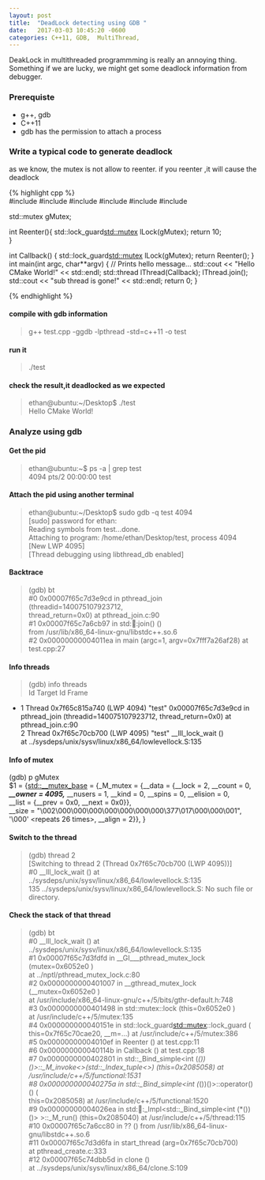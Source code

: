 ```yaml
---
layout: post
title:  "DeadLock detecting using GDB "
date:   2017-03-03 10:45:20 -0600
categories: C++11, GDB,  MultiThread,
---
```

 
DeakLock in multithreaded programmming is really an annoying thing. Something if we are lucky, we might get some deadlock information from debugger.

### Prerequiste  
* g++, gdb
* C++11
* gdb has the permission to attach a process

### Write a typical code to generate deadlock

as we know, the mutex is not allow to reenter. if you reenter ,it will cause the deadlock

{% highlight cpp %}  
#include <iostream>
#include <map>
#include <string>
#include <chrono>
#include <thread>
#include <mutex>

std::mutex gMutex;

int Reenter(){
   std::lock_guard<std::mutex> lLock(gMutex);
   return 10;	
}

int Callback()
{
   std::lock_guard<std::mutex> lLock(gMutex); 
   return Reenter();
}
int main(int argc, char**argv) {
    // Prints hello message...
    std::cout << "Hello CMake World!" << std::endl;
    std::thread lThread(Callback);
    lThread.join();
    std::cout << "sub thread is gone!" << std::endl;
    return 0;
}

{% endhighlight  %}


#### compile with gdb information     
> g++ test.cpp -ggdb -lpthread -std=c++11 -o test  

#### run it  
> ./test   

#### check the result,it deadlocked as we expected   
>ethan@ubuntu:~/Desktop$ ./test  
Hello CMake World!  


### Analyze using gdb   
#### Get the pid   
> ethan@ubuntu:~$ ps -a | grep test  
  4094 pts/2    00:00:00 test  

#### Attach the pid using another terminal    
>ethan@ubuntu:~/Desktop$ sudo gdb -q test 4094      
[sudo] password for ethan:   
Reading symbols from test...done.  
Attaching to program: /home/ethan/Desktop/test, process 4094  
[New LWP 4095]  
[Thread debugging using libthread_db enabled]  

#### Backtrace  
>(gdb) bt  
#0  0x00007f65c7d3e9cd in pthread_join (threadid=140075107923712,   
    thread_return=0x0) at pthread_join.c:90  
#1  0x00007f65c7a6cb97 in std::thread::join() ()  
   from /usr/lib/x86_64-linux-gnu/libstdc++.so.6  
#2  0x00000000004011ea in main (argc=1, argv=0x7fff7a26af28) at test.cpp:27  

#### Info threads    
>(gdb) info threads   
  Id   Target Id         Frame   
* 1    Thread 0x7f65c815a740 (LWP 4094) "test" 0x00007f65c7d3e9cd in pthread_join (threadid=140075107923712, thread_return=0x0) at pthread_join.c:90  
  2    Thread 0x7f65c70cb700 (LWP 4095) "test" __lll_lock_wait ()  
    at ../sysdeps/unix/sysv/linux/x86_64/lowlevellock.S:135  

#### Info of mutex      
(gdb) p gMutex  
$1 = {<std::__mutex_base> = {_M_mutex = {__data = {__lock = 2, __count = 0,   
        ***__owner = 4095,*** __nusers = 1, __kind = 0, __spins = 0, __elision = 0,   
        __list = {__prev = 0x0, __next = 0x0}},   
      __size = "\002\000\000\000\000\000\000\000\377\017\000\000\001", '\000' <repeats 26 times>, __align = 2}}, <No data fields>}  
  
#### Switch to the thread      
>(gdb) thread 2    
[Switching to thread 2 (Thread 0x7f65c70cb700 (LWP 4095))]  
#0  __lll_lock_wait () at ../sysdeps/unix/sysv/linux/x86_64/lowlevellock.S:135  
135	../sysdeps/unix/sysv/linux/x86_64/lowlevellock.S: No such file or directory.  

#### Check the stack of that thread   
>(gdb) bt   
#0  __lll_lock_wait () at ../sysdeps/unix/sysv/linux/x86_64/lowlevellock.S:135  
#1  0x00007f65c7d3fdfd in __GI___pthread_mutex_lock (mutex=0x6052e0 <gMutex>)  
    at ../nptl/pthread_mutex_lock.c:80  
#2  0x0000000000401007 in __gthread_mutex_lock (__mutex=0x6052e0 <gMutex>)  
    at /usr/include/x86_64-linux-gnu/c++/5/bits/gthr-default.h:748  
#3  0x0000000000401498 in std::mutex::lock (this=0x6052e0 <gMutex>)  
    at /usr/include/c++/5/mutex:135  
#4  0x000000000040151e in std::lock_guard<std::mutex>::lock_guard (  
    this=0x7f65c70cae20, __m=...) at /usr/include/c++/5/mutex:386  
#5  0x00000000004010ef in Reenter () at test.cpp:11  
#6  0x000000000040114b in Callback () at test.cpp:18  
#7  0x0000000000402801 in std::_Bind_simple<int (*())()>::_M_invoke<>(std::_Index_tuple<>) (this=0x2085058) at /usr/include/c++/5/functional:1531  
#8  0x000000000040275a in std::_Bind_simple<int (*())()>::operator()() (  
    this=0x2085058) at /usr/include/c++/5/functional:1520  
#9  0x00000000004026ea in std::thread::_Impl<std::_Bind_simple<int (*())()> >::_M_run() (this=0x2085040) at /usr/include/c++/5/thread:115  
#10 0x00007f65c7a6cc80 in ?? () from /usr/lib/x86_64-linux-gnu/libstdc++.so.6  
#11 0x00007f65c7d3d6fa in start_thread (arg=0x7f65c70cb700)  
    at pthread_create.c:333  
#12 0x00007f65c74dbb5d in clone ()  
    at ../sysdeps/unix/sysv/linux/x86_64/clone.S:109  

